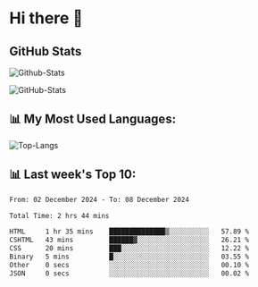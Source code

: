 # Hi there 👋

## GitHub Stats
![Github-Stats](https://github-readme-stats-sigma-five.vercel.app/api?username=ltorson&show_icons=true&theme=radical&count_private=true&show=reviews,discussions_started,discussions_answered,prs_merged,prs_merged_percentage)

![GitHub-Stats](https://github-readme-stats.vercel.app/api/wakatime?username=LeeTorson&theme=synthwave&size_weight=0.5&count_weight=0.5&title_color=36F9F6&langs_count=10&count_private=true)

## 📊 My Most Used Languages:
![Top-Langs](https://github-readme-stats-sigma-five.vercel.app/api/top-langs/?username=LTorson&layout=compact&langs_count=10)


## 📊 Last week's Top 10:
<!--START_SECTION:waka-->

```txt
From: 02 December 2024 - To: 08 December 2024

Total Time: 2 hrs 44 mins

HTML     1 hr 35 mins    ██████████████▒░░░░░░░░░░   57.89 %
CSHTML   43 mins         ██████▓░░░░░░░░░░░░░░░░░░   26.21 %
CSS      20 mins         ███░░░░░░░░░░░░░░░░░░░░░░   12.22 %
Binary   5 mins          █░░░░░░░░░░░░░░░░░░░░░░░░   03.55 %
Other    0 secs          ░░░░░░░░░░░░░░░░░░░░░░░░░   00.10 %
JSON     0 secs          ░░░░░░░░░░░░░░░░░░░░░░░░░   00.02 %
```

<!--END_SECTION:waka-->
